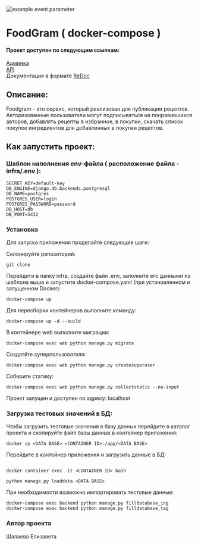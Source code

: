 ![example event parameter](https://github.com/kaspeya/foodgram-project-react/actions/workflowsfoodgram-project-react.yml/badge.svg?event=push)
# FoodGram ( docker-compose )

#### Проект доступен по следующим ссылкам:

[Админка](http://130.193.36.243/admin/)<br/>
[API](http://130.193.36.243/api/v1)<br/>
Документация в формате [ReDoc](http://130.193.36.243/redoc)<br/>

## Описание: 

Foodgram - это сервис, который реализован для публикации рецептов. Авторизованные пользователи могут подписываться на понравившихся авторов, добавлять рецепты в избранное, в покупки, скачать список покупок ингредиентов для добавленных в покупки рецептов.

## Как запустить проект: 

### Шаблон наполнения env-файла ( расположение файла - infra/.env ):
``` 
SECRET_KEY=default-key
DB_ENGINE=django.db.backends.postgresql
DB_NAME=postgres
POSTGRES_USER=login
POSTGRES_PASSWORD=password
DB_HOST=db
DB_PORT=5432
```

### Установка
Для запуска приложения проделайте следующие шаги:


Склонируйте репозиторий:
``` 
git clone 
``` 
Перейдити в папку infra, создайте файл .env, заполните его данными из шаблона выше и запустите docker-compose.yaml (при установленном и запущенном Docker):
``` 
docker-compose up
``` 
Для пересборки контейнеров выполните команду:
``` 
docker-compose up -d --build
``` 
В контейнере web выполните миграции:
``` 
docker-compose exec web python manage.py migrate
``` 
Создатйте суперпользователя:
``` 
docker-compose exec web python manage.py createsuperuser
``` 
Соберите статику:
``` 
docker-compose exec web python manage.py collectstatic --no-input
``` 
Проект запущен и доступен по адресу: localhost


### Загрузка тестовых значений в БД:


Чтобы загрузить тестовые значения в базу данных перейдите в каталог проекта и скопируйте файл базы данных в контейнер приложения:
``` 
docker cp <DATA BASE> <CONTAINER ID>:/app/<DATA BASE>
``` 
Перейдите в контейнер приложения и загрузить данные в БД:
``` 

docker container exec -it <CONTAINER ID> bash
```
```
python manage.py loaddata <DATA BASE> 
``` 

При необходимости возможно импортировать тестовые данные:
```
docker-compose exec backend python manage.py filldatabase_ing
docker-compose exec backend python manage.py filldatabase_tag
```
### Автор проекта
Шалаева Елизавета
